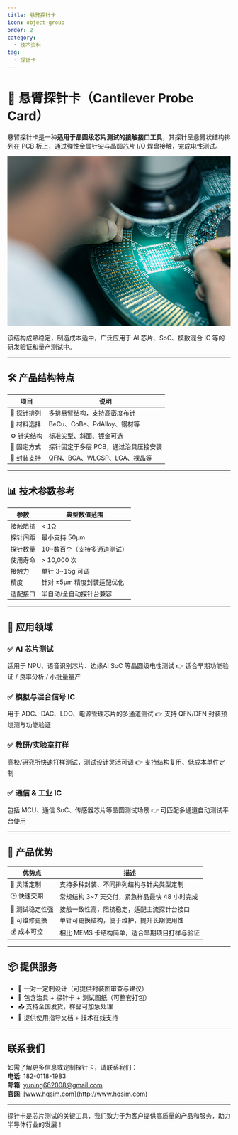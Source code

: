 ```yaml
---
title: 悬臂探针卡
icon: object-group
order: 2
category:
  - 技术资料 
tag:
  - 探针卡
--- 
```


# 🧩 悬臂探针卡（Cantilever Probe Card）

悬臂探针卡是一种**适用于晶圆级芯片测试的接触接口工具**，其探针呈悬臂状结构排列在 PCB 板上，通过弹性金属针尖与晶圆芯片 I/O 焊盘接触，完成电性测试。


![悬臂探针卡](/assets/images/pcd.jpg)  

该结构成熟稳定，制造成本适中，广泛应用于 AI 芯片、SoC、模数混合 IC 等的研发验证和量产测试中。

---

## 🛠️ 产品结构特点

| 项目      | 说明                    |
| ------- | --------------------- |
| 🔩 探针排列 | 多排悬臂结构，支持高密度布针        |
| 🧲 材料选择 | BeCu、CoBe、PdAlloy、钢材等 |
| ⚙️ 针尖结构 | 标准尖型、斜面、镀金可选          |
| 🧷 固定方式 | 探针固定于多层 PCB，通过治具压接安装  |
| 🔬 封装支持 | QFN、BGA、WLCSP、LGA、裸晶等 |

---

## 📊 技术参数参考

| 参数   | 典型数值范围           |
| ---- | ---------------- |
| 接触阻抗 | < 1Ω             |
| 探针间距 | 最小支持 50μm        |
| 探针数量 | 10\~数百个（支持多通道测试） |
| 使用寿命 | > 10,000 次       |
| 接触力  | 单针 3\~15g 可调     |
| 精度   | 针对 ±5μm 精度封装适配优化 |
| 适配接口 | 半自动/全自动探针台兼容     |

---

## 🧠 应用领域

### ✅ AI 芯片测试

适用于 NPU、语音识别芯片、边缘AI SoC 等晶圆级电性测试
👉 适合早期功能验证 / 良率分析 / 小批量量产

### ✅ 模拟与混合信号 IC

用于 ADC、DAC、LDO、电源管理芯片的多通道测试
👉 支持 QFN/DFN 封装预烧测与功能验证

### ✅ 教研/实验室打样

高校/研究所快速打样测试，测试设计灵活可调
👉 支持结构复用、低成本单件定制

### ✅ 通信 & 工业 IC

包括 MCU、通信 SoC、传感器芯片等晶圆测试场景
👉 可匹配多通道自动测试平台使用

---

## 🥇 产品优势

| 优势点       | 描述                           |
| --------- | ---------------------------- |
| 🎯 灵活定制   | 支持多种封装、不同排列结构与针尖类型定制         |
| 🕒 快速交期   | 常规结构 3\~7 天交付，紧急样品最快 48 小时完成 |
| 🧪 测试稳定性强 | 接触一致性高，阻抗稳定，适配主流探针台接口        |
| 🧷 可维修更换  | 单针可更换结构，便于维护，提升长期使用性         |
| 💰 成本可控   | 相比 MEMS 卡结构简单，适合早期项目打样与验证    |

---

## 📦 提供服务

* 🔧 一对一定制设计（可提供封装图审查与建议）
* 📐 包含治具 + 探针卡 + 测试图纸（可整套打包）
* 📤 支持全国发货，样品可加急处理
* 🤝 提供使用指导文档 + 技术在线支持

---
## 联系我们

如需了解更多信息或定制探针卡，请联系我们：  
**电话**: 182-0118-1983  
**邮箱**: yuning662008@gmail.com  
**官网**: [www.hqsim.com](http://www.hqsim.com)

---

探针卡是芯片测试的关键工具，我们致力于为客户提供高质量的产品和服务，助力半导体行业的发展！
